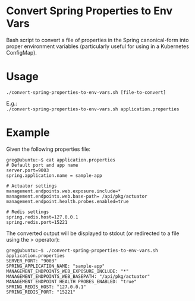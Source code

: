 # Convert Spring Properties to Env Vars

Bash script to convert a file of properties in the Spring canonical-form into proper environment variables (particularly useful for using in a Kubernetes ConfigMap).

# Usage

`./convert-spring-properties-to-env-vars.sh [file-to-convert]`

E.g.:  
`./convert-spring-properties-to-env-vars.sh application.properties`

# Example

Given the following properties file:  
```
greg@ubuntu:~$ cat application.properties
# Default port and app name
server.port=9003
spring.application.name = sample-app

# Actuator settings
management.endpoints.web.exposure.include=*
management.endpoints.web.base-path= /api/pkg/actuator
management.endpoint.health.probes.enabled=true

# Redis settings
spring.redis.host=127.0.0.1
spring.redis.port=15221

```

The converted output will be displayed to stdout (or redirected to a file using the > operator):  

```
greg@ubuntu:~$ ./convert-spring-properties-to-env-vars.sh application.properties
SERVER_PORT: "9003"
SPRING_APPLICATION_NAME: "sample-app"
MANAGEMENT_ENDPOINTS_WEB_EXPOSURE_INCLUDE: "*"
MANAGEMENT_ENDPOINTS_WEB_BASEPATH: "/api/pkg/actuator"
MANAGEMENT_ENDPOINT_HEALTH_PROBES_ENABLED: "true"
SPRING_REDIS_HOST: "127.0.0.1"
SPRING_REDIS_PORT: "15221"
```
